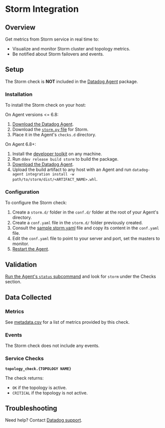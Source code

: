 # Storm Integration

## Overview

Get metrics from Storm service in real time to:

* Visualize and monitor Storm cluster and topology metrics.
* Be notified about Storm failovers and events.

## Setup

The Storm check is **NOT** included in the [Datadog Agent][1] package.

### Installation

To install the Storm check on your host:

On Agent versions <= 6.8:

1. [Download the Datadog Agent][1].
2. Download the [`storm.py` file][8] for Storm.
3. Place it in the Agent's `checks.d` directory.

On Agent 6.8+:

1. Install the [developer toolkit][7] on any machine.
2. Run `ddev release build storm` to build the package.
3. [Download the Datadog Agent][1].
4. Upload the build artifact to any host with an Agent and run `datadog-agent integration install -w path/to/storm/dist/<ARTIFACT_NAME>.whl`.


### Configuration

To configure the Storm check:

1. Create a `storm.d/` folder in the `conf.d/` folder at the root of your Agent's directory.
2. Create a `conf.yaml` file in the `storm.d/` folder previously created.
3. Consult the [sample storm.yaml][2] file and copy its content in the `conf.yaml` file.
4. Edit the `conf.yaml` file to point to your server and port, set the masters to monitor.
5. [Restart the Agent][3].

## Validation

[Run the Agent's `status` subcommand][4] and look for `storm` under the Checks section.

## Data Collected
### Metrics
See [metadata.csv][5] for a list of metrics provided by this check.

### Events
The Storm check does not include any events.

### Service Checks
**`topology_check.{TOPOLOGY NAME}`**

The check returns:

* `OK` if the topology is active.
* `CRITICAL` if the topology is not active.

## Troubleshooting
Need help? Contact [Datadog support][6].

[1]: https://app.datadoghq.com/account/settings#agent
[2]: https://github.com/DataDog/integrations-extras/blob/master/storm/datadog_checks/storm/data/conf.yaml.example
[3]: https://docs.datadoghq.com/agent/faq/agent-commands/#start-stop-restart-the-agent
[4]: https://docs.datadoghq.com/agent/faq/agent-commands/#agent-status-and-information
[5]: https://github.com/DataDog/integrations-extras/blob/master/storm/metadata.csv
[6]: http://docs.datadoghq.com/help/
[7]: https://github.com/DataDog/integrations-core/blob/master/docs/dev/new_check_howto.md#developer-toolkit
[8]: https://github.com/DataDog/integrations-extras/blob/master/eventstore/datadog_checks/eventstore/eventstore.py
